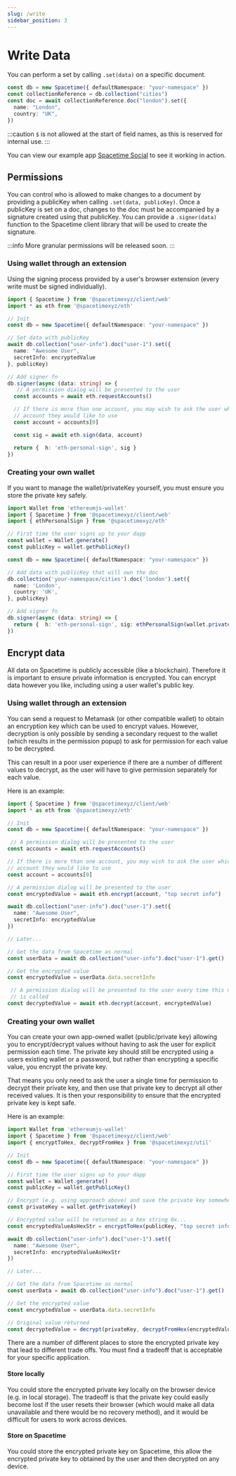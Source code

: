 ```yaml
---
slug: /write
sidebar_position: 3
---
```


# Write Data

You can perform a set by calling `.set(data)` on a specific document.

```ts
const db = new Spacetime({ defaultNamespace: "your-namespace" })
const collectionReference = db.collection("cities")
const doc = await collectionReference.doc("london").set({
  name: "London",
  country: "UK",
})
```

:::caution
`$` is not allowed at the start of field names, as this is reserved for internal use.
:::

You can view our example app [Spacetime Social](https://social.testnet.spacetime.xyz) to see it working in action.


## Permissions

You can control who is allowed to make changes to a document by providing a publicKey when calling `.set(data, publicKey)`. Once a publicKey is set on a doc, changes to the doc must be accompanied by a signature created using that publicKey. You can provide a `.signer(data)` function to the Spacetime client library that will be used to create the signature.

:::info
More granular permissions will be released soon.
:::



### Using wallet through an extension

Using the signing process provided by a user's browser extension (every write must be signed individually).

```ts
import { Spacetime } from '@spacetimexyz/client/web'
import * as eth from '@spacetimexyz/eth'

// Init
const db = new Spacetime({ defaultNamespace: "your-namespace" })

// Set data with publicKey
await db.collection("user-info").doc("user-1").set({
  name: "Awesome User",
  secretInfo: encryptedValue
}, publicKey)

// Add signer fn
db.signer(async (data: string) => {
   // A permission dialog will be presented to the user
  const accounts = await eth.requestAccounts()

  // If there is more than one account, you may wish to ask the user which 
  // account they would like to use
  const account = accounts[0]

  const sig = await eth.sign(data, account)

  return {  h: 'eth-personal-sign', sig }
})
```


### Creating your own wallet

If you want to manage the wallet/privateKey yourself, you must ensure you store the private key safely.


```ts
import Wallet from 'ethereumjs-wallet'
import { Spacetime } from '@spacetimexyz/client/web'
import { ethPersonalSign } from '@spacetimexyz/eth'

// First time the user signs up to your dapp
const wallet = Wallet.generate()
const publicKey = wallet.getPublicKey()

const db = new Spacetime({ defaultNamespace: "your-namespace" })

// Add data with publicKey that will own the doc
db.collection('your-namespace/cities').doc('london').set({
  name: 'London',
  country: 'UK',
}, publicKey)

// Add signer fn
db.signer(async (data: string) => {
  return {  h: 'eth-personal-sign', sig: ethPersonalSign(wallet.privateKey()), data) }
})
```


## Encrypt data

All data on Spacetime is publicly accessible (like a blockchain). Therefore it is important to ensure private information is encrypted. You can encrypt data however you like, including using a user wallet's public key.


### Using wallet through an extension

You can send a request to Metamask (or other compatible wallet) to obtain an encryption key which can be used to encrypt values. However, decryption is only possible by sending a secondary request to the wallet (which results in the permission popup) to ask for permission for each value to be decrypted. 

This can result in a poor user experience if there are a number of different values to decrypt, as the user will have to give permission separately for each value.

Here is an example:

```ts
import { Spacetime } from '@spacetimexyz/client/web'
import * as eth from '@spacetimexyz/eth'

// Init
const db = new Spacetime({ defaultNamespace: "your-namespace" })

 // A permission dialog will be presented to the user
const accounts = await eth.requestAccounts()

// If there is more than one account, you may wish to ask the user which 
// account they would like to use
const account = accounts[0]

// A permission dialog will be presented to the user
const encryptedValue = await eth.encrypt(account, "top secret info")

await db.collection("user-info").doc("user-1").set({
  name: "Awesome User",
  secretInfo: encryptedValue
})

// Later...

// Get the data from Spacetime as normal
const userData = await db.collection("user-info").doc("user-1").get()

// Get the encrypted value
const encryptedValue = userData.data.secretInfo

 // A permission dialog will be presented to the user every time this method 
 // is called
const decryptedValue = await eth.decrypt(account, encryptedValue)
```


### Creating your own wallet

You can create your own app-owned wallet (public/private key) allowing you to encrypt/decrypt values without having to ask the user for explicit permission each time. The private key should still be encrypted using a users existing wallet or a password, but rather than encrypting a specific value, you encrypt the private key. 

That means you only need to ask the user a single time for permission to decrypt their private key, and then use that private key to decrypt all other received values. It is then your responsibility to ensure that the encrypted private key is kept safe.

Here is an example:

```ts
import Wallet from 'ethereumjs-wallet'
import { Spacetime } from '@spacetimexyz/client/web'
import { encryptToHex, decryptFromHex } from '@spacetimexyz/util'

// Init
const db = new Spacetime({ defaultNamespace: "your-namespace" })

// First time the user signs up to your dapp
const wallet = Wallet.generate()
const publicKey = wallet.getPublicKey()

// Encrypt (e.g. using approach above) and save the private key somewhere safe 
const privateKey = wallet.getPrivateKey()

// Encrypted value will be returned as a hex string 0x...
const encryptedValueAsHexStr = encryptToHex(publicKey, "top secret info")

await db.collection("user-info").doc("user-1").set({
  name: "Awesome User",
  secretInfo: encryptedValueAsHexStr
})

// Later...

// Get the data from Spacetime as normal
const userData = await db.collection("user-info").doc("user-1").get()

// Get the encrypted value
const encryptedValue = userData.data.secretInfo

// Original value returned
const decryptedValue = decrypt(privateKey, decryptFromHex(encryptedValue))
```

There are a number of different places to store the encrypted private key that lead to different trade offs. You must find a tradeoff that is acceptable for your specific application.

#### Store locally

You could store the encrypted private key locally on the browser device (e.g. in local storage). The tradeoff is that the private key could easily become lost if the user resets their browser (which would make all data unavailable and there would be no recovery method), and it would be difficult for users to work across devices. 


#### Store on Spacetime

You could store the encrypted private key on Spacetime, this allow the encrypted private key to obtained by the user and then decrypted on any device.